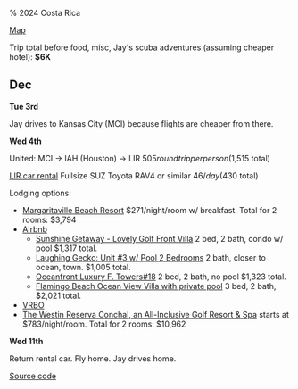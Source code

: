 % 2024 Costa Rica

[Map](https://www.google.com/maps/d/u/0/edit?mid=1UaPeP2KdKiVW-pAAwJMlbBF-9JocZpk&usp=sharing)
<!-- > | [TripIt](https://www.tripit.com/p/787F4DA3D0B304A47296C36989E34A1A) -->

Trip total before food, misc, Jay's scuba adventures (assuming cheaper hotel): **$6K**

## Dec

**Tue 3rd**

Jay drives to Kansas City (MCI) because flights are cheaper from there.

<!-- American: OMA -> IAH (Houston) -> LIR (Dandiel Oduber Quirós International) $838 round trip per person -->

**Wed 4th**

United: MCI -> IAH (Houston) -> LIR $505 round trip per person ($1,515 total)

[LIR car rental](https://www.expedia.com/carsearch?locn=Liberia+%28LIR-Daniel+Oduber+Intl.%29&loc2=&date1=11%2F27%2F2024&date2=12%2F4%2F2024&d1=2024-11-27&d2=2024-12-04&aarpcr=off&vend=&pickupIATACode=LIR&dpln=6024604&returnIATACode=&drid1=&time1=1030AM&time2=1030AM&olat=&olon=&dlat=&dlon=&dagv=1&subm=1&fdrp=0&ttyp=2&acop=2&rdus=10&rdct=1&styp=4&rfrr=page.TravelGuides.Cars.Airport) Fullsize SUZ Toyota RAV4 or similar $46/day ($430 total)

Lodging options:

* [Margaritaville Beach Resort](https://www.margaritavillebeachresortcostarica.com/)
$271/night/room w/ breakfast. Total for 2 rooms: $3,794
* [Airbnb](https://www.airbnb.com/s/Brasilito-Beach--Guanacaste-Province--Costa-Rica/homes?checkin=2024-12-04&checkout=2024-12-11&date_picker_type=calendar&adults=3&guests=3&place_id=ChIJpzQHcNI6no8RXRsNTPRTUO0&refinement_paths%5B%5D=%2Fhomes&search_type=user_map_move&tab_id=home_tab&query=Brasilito%20Beach%2C%20Guanacaste%20Province%2C%20Costa%20Rica&flexible_trip_lengths%5B%5D=one_week&monthly_start_date=2024-11-01&monthly_length=3&monthly_end_date=2025-02-01&search_mode=regular_search&price_filter_input_type=0&price_filter_num_nights=7&channel=EXPLORE&ne_lat=10.431597523643491&ne_lng=-85.77191650724609&sw_lat=10.388388194183529&sw_lng=-85.80678671050174&zoom=14.43921385045728&zoom_level=14.43921385045728&search_by_map=true)
  * [Sunshine Getaway - Lovely Golf Front Villa](https://www.airbnb.com/rooms/46876436?check_in=2024-12-04&check_out=2024-12-11&guests=3&adults=3&s=67&unique_share_id=5f6e952e-9143-4af1-a456-5a5553f47db1) 2 bed, 2 bath, condo w/ pool $1,317 total.
  * [Laughing Gecko: Unit #3 w/ Pool 2 Bedrooms](https://www.airbnb.com/rooms/1267885817960777988?check_in=2024-12-04&check_out=2024-12-11&guests=3&adults=3&s=67&unique_share_id=2f60ccc5-f172-4599-a41e-0290ee1b1f76) 2 bath, closer to ocean, town. $1,005 total.
  * [Oceanfront Luxury F. Towers#18](https://www.airbnb.com/rooms/1262927198552999685?check_in=2024-12-04&check_out=2024-12-11&guests=3&adults=3&s=67&unique_share_id=5bcfd2a7-491f-471f-bec0-a5fcbe6b09c5) 2 bed, 2 bath, no pool $1,323 total.
  * [Flamingo Beach Ocean View Villa with private pool](https://www.airbnb.com/rooms/52885438?check_in=2024-12-04&check_out=2024-12-11&guests=3&adults=3&s=67&unique_share_id=30a2dcf4-099e-404f-80d5-c8af4e9f9941) 3 bed, 2 bath, $2,021 total.
* [VRBO](https://www.vrbo.com/search?destination=Playa%20Flamingo%2C%20Cabo%20Velas%2C%20Guanacaste%2C%20Costa%20Rica&regionId=6252841&latLong=10.431656%2C-85.784609&flexibility=0_DAY&d1=2024-12-04&startDate=2024-12-04&d2=2024-12-11&endDate=2024-12-11&adults=3&theme=&userIntent=&semdtl=&sort=RECOMMENDED)
* [The Westin Reserva Conchal, an All-Inclusive Golf Resort & Spa](https://www.marriott.com/en-us/hotels/lirwi-the-westin-reserva-conchal-an-all-inclusive-golf-resort-and-spa/overview/) starts at $783/night/room. Total for 2 rooms: $10,962

**Wed 11th**

Return rental car. Fly home. Jay drives home.

[Source code](https://github.com/jhannah/jays.net/blob/main/2024CostaRica/index.md)
